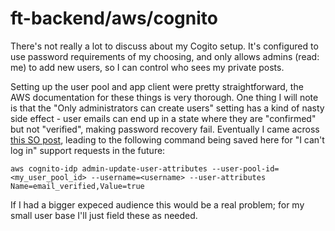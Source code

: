 # ft-backend/aws/cognito

There's not really a lot to discuss about my Cogito setup. It's configured to use password requirements of my choosing, and only allows admins (read: me) to add new users, so I can control who sees my private posts.

Setting up the user pool and app client were pretty straightforward, the AWS documentation for these things is very thorough. One thing I will note is that the "Only administrators can create users" setting has a kind of nasty side effect - user emails can end up in a state where they are "confirmed" but not "verified", making password recovery fail. Eventually I came across [this SO
post](https://stackoverflow.com/questions/39231797/aws-cognito-user-stuck-in-confirmed-and-email-verified-false), leading to the following command being saved here for "I can't log in" support requests in the future:

`aws cognito-idp admin-update-user-attributes --user-pool-id=<my_user_pool_id> --username=<username> --user-attributes Name=email_verified,Value=true`

If I had a bigger expeced audience this would be a real problem; for my small user base I'll just field these as needed.
